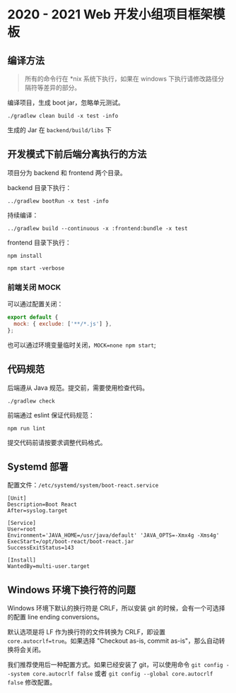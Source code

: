 # 2020 - 2021 Web 开发小组项目框架模板

## 编译方法

> 所有的命令行在 *nix 系统下执行，如果在 windows 下执行请修改路径分隔符等差异的部分。

编译项目，生成 boot jar，忽略单元测试。

````shell script
./gradlew clean build -x test -info
````

生成的 Jar 在 `backend/build/libs` 下

## 开发模式下前后端分离执行的方法

项目分为 backend 和 frontend 两个目录。

backend 目录下执行：

````shell script
../gradlew bootRun -x test -info
````

持续编译：

````
../gradlew build --continuous -x :frontend:bundle -x test
````

frontend 目录下执行：

````shell script
npm install

npm start -verbose
````

### 前端关闭 MOCK

可以通过配置关闭：

```javascript
export default {
  mock: { exclude: ['**/*.js'] },
};
```

也可以通过环境变量临时关闭，`MOCK=none npm start`;

## 代码规范

后端遵从 Java 规范。提交前，需要使用检查代码。

````shell script
./gradlew check
````

前端通过 eslint 保证代码规范：

````shell script
npm run lint
````

提交代码前请按要求调整代码格式。

## Systemd 部署

配置文件：`/etc/systemd/system/boot-react.service`

```text
[Unit]
Description=Boot React
After=syslog.target

[Service]
User=root
Environment='JAVA_HOME=/usr/java/default' 'JAVA_OPTS=-Xmx4g -Xms4g'
ExecStart=/opt/boot-react/boot-react.jar
SuccessExitStatus=143

[Install]
WantedBy=multi-user.target
```

## Windows 环境下换行符的问题

Windows 环境下默认的换行符是 CRLF，所以安装 git 的时候，会有一个可选择的配置 line ending conversions。

默认选项是将 LF 作为换行符的文件转换为 CRLF，即设置 `core.autocrlf=true`。如果选择 "Checkout as-is, commit as-is"，那么自动转换将会关闭。

我们推荐使用后一种配置方式。如果已经安装了 git，可以使用命令 `git config --system core.autocrlf false` 或者 `git config --global core.autocrlf false` 修改配置。
